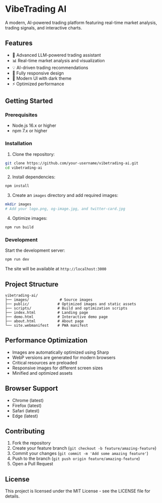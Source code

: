 # VibeTrading AI

A modern, AI-powered trading platform featuring real-time market analysis, trading signals, and interactive charts.

## Features

- 🤖 Advanced LLM-powered trading assistant
- 📊 Real-time market analysis and visualization
- 💡 AI-driven trading recommendations
- 📱 Fully responsive design
- 🎨 Modern UI with dark theme
- ⚡ Optimized performance

## Getting Started

### Prerequisites

- Node.js 16.x or higher
- npm 7.x or higher

### Installation

1. Clone the repository:
```bash
git clone https://github.com/your-username/vibetrading-ai.git
cd vibetrading-ai
```

2. Install dependencies:
```bash
npm install
```

3. Create an `images` directory and add required images:
```bash
mkdir images
# Add your logo.png, og-image.jpg, and twitter-card.jpg
```

4. Optimize images:
```bash
npm run build
```

### Development

Start the development server:
```bash
npm run dev
```

The site will be available at `http://localhost:3000`

## Project Structure

```
vibetrading-ai/
├── images/              # Source images
├── public/             # Optimized images and static assets
├── scripts/            # Build and optimization scripts
├── index.html          # Landing page
├── demo.html           # Interactive demo page
├── about.html          # About page
└── site.webmanifest    # PWA manifest
```

## Performance Optimization

- Images are automatically optimized using Sharp
- WebP versions are generated for modern browsers
- Critical resources are preloaded
- Responsive images for different screen sizes
- Minified and optimized assets

## Browser Support

- Chrome (latest)
- Firefox (latest)
- Safari (latest)
- Edge (latest)

## Contributing

1. Fork the repository
2. Create your feature branch (`git checkout -b feature/amazing-feature`)
3. Commit your changes (`git commit -m 'Add some amazing feature'`)
4. Push to the branch (`git push origin feature/amazing-feature`)
5. Open a Pull Request

## License

This project is licensed under the MIT License - see the LICENSE file for details. 